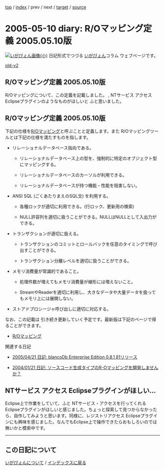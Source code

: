 [top](https://igapyon.github.io/diary/) 
 / [index](https://igapyon.github.io/diary/2005/index.html) 
 / prev 
 / next 
 / [target](https://igapyon.github.io/diary/2005/ig050510.html) 
 / [source](https://github.com/igapyon/diary/blob/gh-pages/2005/ig050510.html.src.md) 

2005-05-10 diary: R/Oマッピング定義 2005.05.10版
=====================================================================================================
[![いがぴょん画像(小)](https://igapyon.github.io/diary/images/iga200306s.jpg "いがぴょん")](https://igapyon.github.io/diary/memo/memoigapyon.html) 日記形式でつづる [いがぴょん](https://igapyon.github.io/diary/memo/memoigapyon.html)コラム ウェブページです。

[old-v2](ig050510-orig.html)

## R/Oマッピング定義 2005.05.10版

R/Oマッピングについて、この定義を記載しました。 , NTサービス アクセス Eclipseプラグインのようなものがほしいと ふと思いました。


## R/Oマッピング定義 2005.05.10版

下記の仕様を[R/Oマッピング](http://www.igapyon.jp/igapyon/diary/keyword/romap.html)と呼ぶことと定義します。また R/Oマッピングツールとは下記の仕様を満たすものを指します。

* リレーショナルデータベース指向である。
  
  * リレーショナルデータベース上の型を、強制的に特定のオブジェクト型にマッピングする。
    
  * リレーショナルデータベースのカーソルが利用できる。
    
  * リレーショナルデータベースが持つ機能・性能を阻害しない。
  

  
* ANSI SQL (ごくあたりまえのSQL文) を利用する。
  
  * 各種ロックが適切に利用できる。(行ロック、更新用の検索)
    
  * NULL許容列を適切に扱うことができる。NULLはNULLとして入出力ができる。
  

  
* トランザクションが適切に扱える。
  
  * トランザクションのコミットとロールバックを任意のタイミングで呼び出すことができる。
    
  * トランザクション分離レベルを適切に扱うことができる。
  

  
* メモリ消費量が常識的であること。
  
  * 処理件数が増えてもメモリ消費量が線形には増えないこと。
    
  * StreamやReaderを適切に利用し、大きなデータや大量データを扱ってもメモリ上には展開しない。
  

  
* ストアドプロシージャ呼び出しに適切に対応する。

なお、この記載は 引き続き更新していく予定です。最新版は下記のページで得ることができます。

* [R/Oマッピング](http://www.igapyon.jp/igapyon/diary/keyword/romap.html)

関連する日記

* [2005/04/21 日記: blancoDb Enterprise Edition 0.8.1 β1リリース](ig050421.html)
  
* [2004/01/21 日記: ソースコード生成タイプのR-Oマッピングを開発しませんか？](../2004/ig040121.html)

## NTサービス アクセス Eclipseプラグインがほしい…

Eclipse上で作業をしていて、ふと NTサービス・アクセスを行ってくれる Eclipseプラグインがほしいと感じました。ちょっと探索して見つからなかったら、自作してみようと思います。同様に、レジストリアクセス Eclipseプラグインにも興味を感じました。なんでもEclipse上で操作できたらおもしろいのでは無いかと模索中です。

----------------------------------------------------------------------------------------------------

## この日記について
[いがぴょんについて](https://igapyon.github.io/diary/memo/memoigapyon.html) / [インデックスに戻る](https://igapyon.github.io/diary/idxall.html)
